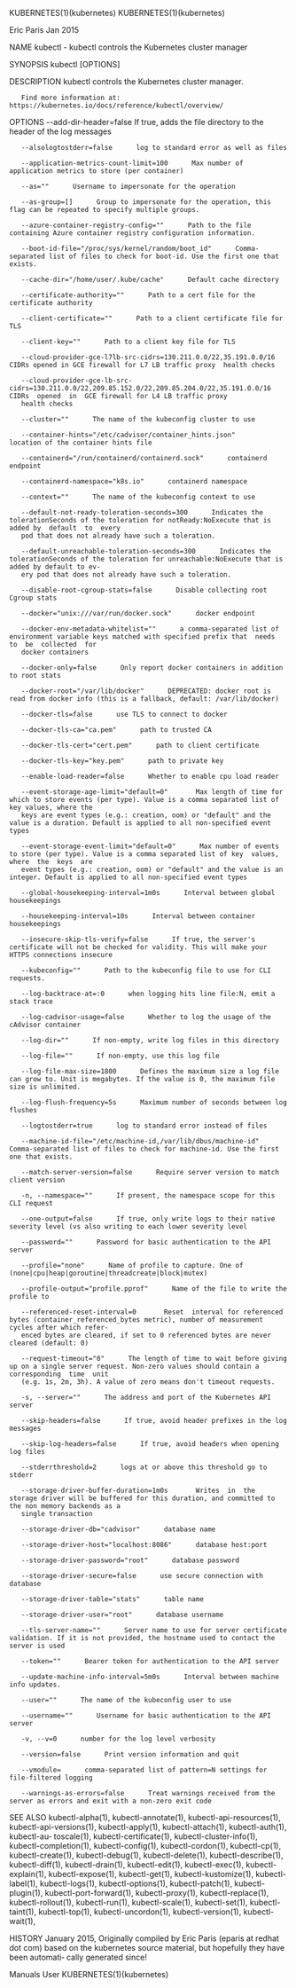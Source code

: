 KUBERNETES(1)(kubernetes)                                                                                                                  KUBERNETES(1)(kubernetes)

Eric Paris Jan 2015

NAME
       kubectl - kubectl controls the Kubernetes cluster manager

SYNOPSIS
       kubectl [OPTIONS]

DESCRIPTION
       kubectl controls the Kubernetes cluster manager.

       Find more information at: https://kubernetes.io/docs/reference/kubectl/overview/

OPTIONS
       --add-dir-header=false      If true, adds the file directory to the header of the log messages

       --alsologtostderr=false      log to standard error as well as files

       --application-metrics-count-limit=100      Max number of application metrics to store (per container)

       --as=""      Username to impersonate for the operation

       --as-group=[]      Group to impersonate for the operation, this flag can be repeated to specify multiple groups.

       --azure-container-registry-config=""      Path to the file containing Azure container registry configuration information.

       --boot-id-file="/proc/sys/kernel/random/boot_id"      Comma-separated list of files to check for boot-id. Use the first one that exists.

       --cache-dir="/home/user/.kube/cache"      Default cache directory

       --certificate-authority=""      Path to a cert file for the certificate authority

       --client-certificate=""      Path to a client certificate file for TLS

       --client-key=""      Path to a client key file for TLS

       --cloud-provider-gce-l7lb-src-cidrs=130.211.0.0/22,35.191.0.0/16      CIDRs opened in GCE firewall for L7 LB traffic proxy  health checks

       --cloud-provider-gce-lb-src-cidrs=130.211.0.0/22,209.85.152.0/22,209.85.204.0/22,35.191.0.0/16       CIDRs  opened  in  GCE firewall for L4 LB traffic proxy
       health checks

       --cluster=""      The name of the kubeconfig cluster to use

       --container-hints="/etc/cadvisor/container_hints.json"      location of the container hints file

       --containerd="/run/containerd/containerd.sock"      containerd endpoint

       --containerd-namespace="k8s.io"      containerd namespace

       --context=""      The name of the kubeconfig context to use

       --default-not-ready-toleration-seconds=300      Indicates the tolerationSeconds of the toleration for notReady:NoExecute that is added by  default  to  every
       pod that does not already have such a toleration.

       --default-unreachable-toleration-seconds=300      Indicates the tolerationSeconds of the toleration for unreachable:NoExecute that is added by default to ev‐
       ery pod that does not already have such a toleration.

       --disable-root-cgroup-stats=false      Disable collecting root Cgroup stats

       --docker="unix:///var/run/docker.sock"      docker endpoint

       --docker-env-metadata-whitelist=""      a comma-separated list of environment variable keys matched with specified prefix that  needs  to  be  collected  for
       docker containers

       --docker-only=false      Only report docker containers in addition to root stats

       --docker-root="/var/lib/docker"      DEPRECATED: docker root is read from docker info (this is a fallback, default: /var/lib/docker)

       --docker-tls=false      use TLS to connect to docker

       --docker-tls-ca="ca.pem"      path to trusted CA

       --docker-tls-cert="cert.pem"      path to client certificate

       --docker-tls-key="key.pem"      path to private key

       --enable-load-reader=false      Whether to enable cpu load reader

       --event-storage-age-limit="default=0"       Max length of time for which to store events (per type). Value is a comma separated list of key values, where the
       keys are event types (e.g.: creation, oom) or "default" and the value is a duration. Default is applied to all non-specified event types

       --event-storage-event-limit="default=0"      Max number of events to store (per type). Value is a comma separated list of key  values,  where  the  keys  are
       event types (e.g.: creation, oom) or "default" and the value is an integer. Default is applied to all non-specified event types

       --global-housekeeping-interval=1m0s      Interval between global housekeepings

       --housekeeping-interval=10s      Interval between container housekeepings

       --insecure-skip-tls-verify=false      If true, the server's certificate will not be checked for validity. This will make your HTTPS connections insecure

       --kubeconfig=""      Path to the kubeconfig file to use for CLI requests.

       --log-backtrace-at=:0      when logging hits line file:N, emit a stack trace

       --log-cadvisor-usage=false      Whether to log the usage of the cAdvisor container

       --log-dir=""      If non-empty, write log files in this directory

       --log-file=""      If non-empty, use this log file

       --log-file-max-size=1800      Defines the maximum size a log file can grow to. Unit is megabytes. If the value is 0, the maximum file size is unlimited.

       --log-flush-frequency=5s      Maximum number of seconds between log flushes

       --logtostderr=true      log to standard error instead of files

       --machine-id-file="/etc/machine-id,/var/lib/dbus/machine-id"      Comma-separated list of files to check for machine-id. Use the first one that exists.

       --match-server-version=false      Require server version to match client version

       -n, --namespace=""      If present, the namespace scope for this CLI request

       --one-output=false      If true, only write logs to their native severity level (vs also writing to each lower severity level

       --password=""      Password for basic authentication to the API server

       --profile="none"      Name of profile to capture. One of (none|cpu|heap|goroutine|threadcreate|block|mutex)

       --profile-output="profile.pprof"      Name of the file to write the profile to

       --referenced-reset-interval=0       Reset  interval for referenced bytes (container_referenced_bytes metric), number of measurement cycles after which refer‐
       enced bytes are cleared, if set to 0 referenced bytes are never cleared (default: 0)

       --request-timeout="0"      The length of time to wait before giving up on a single server request. Non-zero values should contain a corresponding  time  unit
       (e.g. 1s, 2m, 3h). A value of zero means don't timeout requests.

       -s, --server=""      The address and port of the Kubernetes API server

       --skip-headers=false      If true, avoid header prefixes in the log messages

       --skip-log-headers=false      If true, avoid headers when opening log files

       --stderrthreshold=2      logs at or above this threshold go to stderr

       --storage-driver-buffer-duration=1m0s       Writes  in  the  storage driver will be buffered for this duration, and committed to the non memory backends as a
       single transaction

       --storage-driver-db="cadvisor"      database name

       --storage-driver-host="localhost:8086"      database host:port

       --storage-driver-password="root"      database password

       --storage-driver-secure=false      use secure connection with database

       --storage-driver-table="stats"      table name

       --storage-driver-user="root"      database username

       --tls-server-name=""      Server name to use for server certificate validation. If it is not provided, the hostname used to contact the server is used

       --token=""      Bearer token for authentication to the API server

       --update-machine-info-interval=5m0s      Interval between machine info updates.

       --user=""      The name of the kubeconfig user to use

       --username=""      Username for basic authentication to the API server

       -v, --v=0      number for the log level verbosity

       --version=false      Print version information and quit

       --vmodule=      comma-separated list of pattern=N settings for file-filtered logging

       --warnings-as-errors=false      Treat warnings received from the server as errors and exit with a non-zero exit code

SEE ALSO
       kubectl-alpha(1), kubectl-annotate(1), kubectl-api-resources(1), kubectl-api-versions(1), kubectl-apply(1), kubectl-attach(1),  kubectl-auth(1),  kubectl-au‐
       toscale(1),  kubectl-certificate(1),  kubectl-cluster-info(1), kubectl-completion(1), kubectl-config(1), kubectl-cordon(1), kubectl-cp(1), kubectl-create(1),
       kubectl-debug(1),  kubectl-delete(1),  kubectl-describe(1),  kubectl-diff(1),   kubectl-drain(1),   kubectl-edit(1),   kubectl-exec(1),   kubectl-explain(1),
       kubectl-expose(1),   kubectl-get(1),   kubectl-kustomize(1),  kubectl-label(1),  kubectl-logs(1),  kubectl-options(1),  kubectl-patch(1),  kubectl-plugin(1),
       kubectl-port-forward(1),  kubectl-proxy(1),  kubectl-replace(1),  kubectl-rollout(1),  kubectl-run(1),  kubectl-scale(1),  kubectl-set(1),  kubectl-taint(1),
       kubectl-top(1), kubectl-uncordon(1), kubectl-version(1), kubectl-wait(1),

HISTORY
       January  2015,  Originally  compiled by Eric Paris (eparis at redhat dot com) based on the kubernetes source material, but hopefully they have been automati‐
       cally generated since!

Manuals                                                                         User                                                       KUBERNETES(1)(kubernetes)
